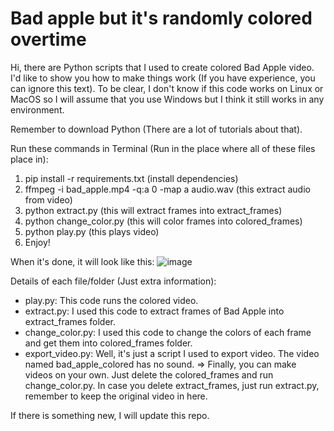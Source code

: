 # Bad apple but it's randomly colored overtime

Hi, there are Python scripts that I used to create colored Bad Apple video. 
I'd like to show you how to make things work (If you have experience, you can ignore this text).
To be clear, I don't know if this code works on Linux or MacOS so I will assume that you use Windows but I think it still works in any environment.

Remember to download Python (There are a lot of tutorials about that).

Run these commands in Terminal (Run in the place where all of these files place in):
1. pip install -r requirements.txt (install dependencies)
2. ffmpeg -i bad_apple.mp4 -q:a 0 -map a audio.wav (this extract audio from video)
3. python extract.py (this will extract frames into extract_frames)
4. python change_color.py (this will color frames into colored_frames)
5. python play.py (this plays video)
6. Enjoy!


When it's done, it will look like this:
![image](https://github.com/user-attachments/assets/923f46e4-1a39-4b8e-ab12-60ec0bc7e498)


Details of each file/folder (Just extra information):
- play.py: This code runs the colored video.
- extract.py: I used this code to extract frames of Bad Apple into extract_frames folder.
- change_color.py: I used this code to change the colors of each frame and get them into colored_frames folder.
- export_video.py: Well, it's just a script I used to export video. The video named bad_apple_colored has no sound.
=> Finally, you can make videos on your own. Just delete the colored_frames and run change_color.py. In case you delete extract_frames, just run extract.py, remember to keep the original video in here.


If there is something new, I will update this repo. 

